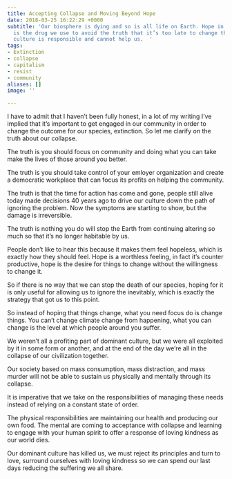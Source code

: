 ```yaml
---
title: Accepting Collapse and Moving Beyond Hope
date: 2018-03-25 16:22:29 +0000
subtitle: 'Our biosphere is dying and so is all life on Earth. Hope in “a solution”
  is the drug we use to avoid the truth that it’s too late to change that, and our
  culture is responsible and cannot help us.  '
tags:
- Extinction
- collapse
- capitalism
- resist
- community
aliases: []
image: ''

---
```

I have to admit that I haven’t been fully honest, in a lot of my writing I’ve implied that it’s important to get engaged in our community in order to change the outcome for our species, extinction. So let me clarify on the truth about our collapse.

The truth is you should focus on community and doing what you can take make the lives of those around you better.

The truth is you should take control of your emloyer organization and create a democratic workplace that can focus its profits on helping the community.

The truth is that the time for action has come and gone, people still alive today made decisions 40 years ago to drive our culture down the path of ignoring the problem. Now the symptoms are starting to show, but the damage is irreversible.

The truth is nothing you do will stop the Earth from continuing altering so much so that it’s no longer habitable by us.

People don’t like to hear this because it makes them feel hopeless, which is exactly how they should feel. Hope is a worthless feeling, in fact it’s counter productive, hope is the desire for things to change without the willingness to change it.

So if there is no way that we can stop the death of our species, hoping for it is only useful for allowing us to ignore the inevitably, which is exactly the strategy that got us to this point.

So instead of hoping that things change, what you need focus do is change things. You can’t change climate change from happening, what you can change is the level at which people around you suffer. 

We weren’t all a profiting part of dominant culture, but we were all exploited by it in some form or another, and at the end of the day we’re all in the collapse of our civilization together.

Our society based on mass consumption, mass distraction, and mass murder will not be able to sustain us physically and mentally through its collapse.

It is imperative that we take on the responsibilities of managing these needs instead of relying on a constant state of order. 

The physical responsibilities are maintaining our health and producing our own food. The mental are coming to acceptance with collapse and learning to engage with your human spirit to offer a response of loving kindness as our world dies.

Our dominant culture has killed us, we must reject its principles and turn to love, surround ourselves with loving kindness so we can spend our last days reducing the suffering we all share. 